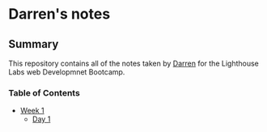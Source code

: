 # Darren's notes

## Summary 

This repository contains all of the notes taken by [Darren](https://github.com/Dkell88) for the Lighthouse Labs web Developmnet Bootcamp.

### Table of Contents

* [Week 1](/Week-1)
    * [Day 1](/Week-1/Day-1)
    
